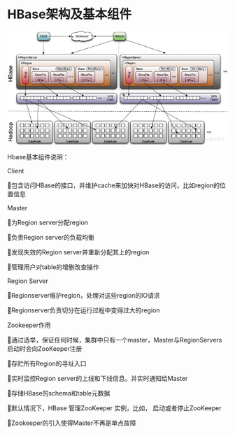 # HBase架构及基本组件



![](/assets/importhbs.png)

Hbase基本组件说明：



Client



包含访问HBase的接口，并维护cache来加快对HBase的访问，比如region的位置信息



Master



为Region server分配region



负责Region server的负载均衡



发现失效的Region server并重新分配其上的region



管理用户对table的增删改查操作



Region Server



Regionserver维护region，处理对这些region的IO请求



Regionserver负责切分在运行过程中变得过大的region



Zookeeper作用



通过选举，保证任何时候，集群中只有一个master，Master与RegionServers 启动时会向ZooKeeper注册



存贮所有Region的寻址入口



实时监控Region server的上线和下线信息。并实时通知给Master



存储HBase的schema和table元数据



默认情况下，HBase 管理ZooKeeper 实例，比如， 启动或者停止ZooKeeper

Zookeeper的引入使得Master不再是单点故障


